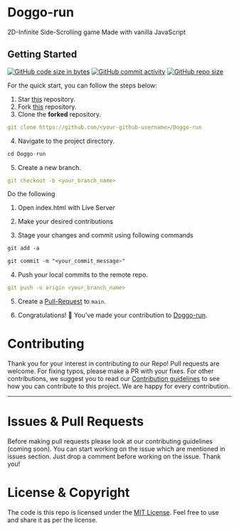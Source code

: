 # Doggo-run
2D-Infinite Side-Scrolling game
Made with vanilla JavaScript

## **Getting Started**
[![GitHub code size in bytes](https://img.shields.io/github/languages/code-size/GDSC-IIIT-Kalyani/Doggo-run?logo=github)](https://GDSC-IIIT-Kalyani/Winter-of-Code-2.0-frontend/) [![GitHub commit activity](https://img.shields.io/github/commit-activity/m/GDSC-IIIT-Kalyani/Doggo-run?color=bluevoilet&logo=github)](https://github.com/GDSC-IIIT-Kalyani/Doggo-run/commits/) [![GitHub repo size](https://img.shields.io/github/repo-size/GDSC-IIIT-Kalyani/Doggo-run?logo=github)](https://github.com/GDSC-IIIT-Kalyani/Doggo-run)

For the quick start, you can follow the steps below:

1. Star <a href="https://github.com/GDSC-IIIT-Kalyani/Doggo-run" title="this">this</a> repository.
2. Fork <a href="https://github.com/GDSC-IIIT-Kalyani/Doggo-run" title="this">this</a> repository.
3. Clone the **forked** repository.

```yml
git clone https://github.com/<your-github-username>/Doggo-run
```

4. Navigate to the project directory.

```py
cd Doggo-run
```

5. Create a new branch.

```yml
git checkout -b <your_branch_name>
```

Do the following

1. Open index.html with Live Server

2. Make your desired contributions

3. Stage your changes and commit using following commands

```css
git add -a

git commit -m "<your_commit_message>"
```

4. Push your local commits to the remote repo.

```yml
git push -u origin <your_branch_name>
```

5. Create a <a href="https://docs.github.com/en/pull-requests/collaborating-with-pull-requests/proposing-changes-to-your-work-with-pull-requests/creating-a-pull-request" title="Pull Request">Pull-Request</a> to `main`.

6. Congratulations! 🎉 You've made your contribution to <a href="https://github.com/GDSC-IIIT-Kalyani/Doggo-run" title="Doggo-run">Doggo-run</a>.

<h1 id="contribute">Contributing</h1>

<p>
   Thank you for your interest in contributing to our Repo! Pull requests are welcome. For fixing typos, please make a PR with your fixes. For other contributions, we suggest you to read our <a href="https://github.com/GDSC-IIIT-Kalyani/Doggo-run/blob/main/README.md">Contribution guidelines</a> to see how you can contribute to this project. We are happy for every contribution. 
   <hr> 
</p>

<h1 id="prs">Issues & Pull Requests</h1>

Before making pull requests please look at our contributing guidelines (coming soon). You can start working on the issue which are mentioned in issues section. Just drop a comment before working on the issue. Thank you!

#  License & Copyright

The code is this repo is licensed under the [MIT License](License). Feel free to use and share it as per the license.
